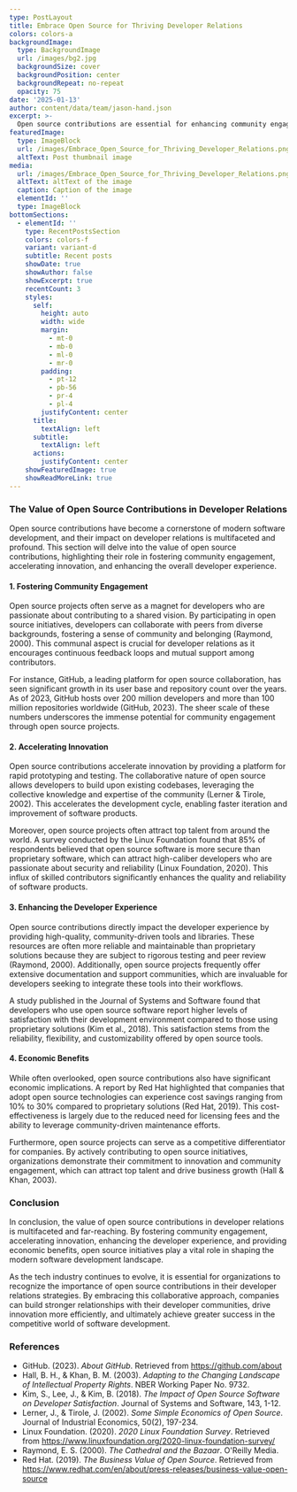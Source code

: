 ```yaml
---
type: PostLayout
title: Embrace Open Source for Thriving Developer Relations
colors: colors-a
backgroundImage:
  type: BackgroundImage
  url: /images/bg2.jpg
  backgroundSize: cover
  backgroundPosition: center
  backgroundRepeat: no-repeat
  opacity: 75
date: '2025-01-13'
author: content/data/team/jason-hand.json
excerpt: >-
  Open source contributions are essential for enhancing community engagement and driving innovation in developer relations. By integrating open source into your strategy, you foster collaboration and attract top talent while unlocking significant economic benefits.
featuredImage:
  type: ImageBlock
  url: /images/Embrace_Open_Source_for_Thriving_Developer_Relations.png
  altText: Post thumbnail image
media:
  url: /images/Embrace_Open_Source_for_Thriving_Developer_Relations.png
  altText: altText of the image
  caption: Caption of the image
  elementId: ''
  type: ImageBlock
bottomSections:
  - elementId: ''
    type: RecentPostsSection
    colors: colors-f
    variant: variant-d
    subtitle: Recent posts
    showDate: true
    showAuthor: false
    showExcerpt: true
    recentCount: 3
    styles:
      self:
        height: auto
        width: wide
        margin:
          - mt-0
          - mb-0
          - ml-0
          - mr-0
        padding:
          - pt-12
          - pb-56
          - pr-4
          - pl-4
        justifyContent: center
      title:
        textAlign: left
      subtitle:
        textAlign: left
      actions:
        justifyContent: center
    showFeaturedImage: true
    showReadMoreLink: true
---
```

### The Value of Open Source Contributions in Developer Relations

Open source contributions have become a cornerstone of modern software development, and their impact on developer relations is multifaceted and profound. This section will delve into the value of open source contributions, highlighting their role in fostering community engagement, accelerating innovation, and enhancing the overall developer experience.

#### 1. **Fostering Community Engagement**

Open source projects often serve as a magnet for developers who are passionate about contributing to a shared vision. By participating in open source initiatives, developers can collaborate with peers from diverse backgrounds, fostering a sense of community and belonging (Raymond, 2000). This communal aspect is crucial for developer relations as it encourages continuous feedback loops and mutual support among contributors.

For instance, GitHub, a leading platform for open source collaboration, has seen significant growth in its user base and repository count over the years. As of 2023, GitHub hosts over 200 million developers and more than 100 million repositories worldwide (GitHub, 2023). The sheer scale of these numbers underscores the immense potential for community engagement through open source projects.

#### 2. **Accelerating Innovation**

Open source contributions accelerate innovation by providing a platform for rapid prototyping and testing. The collaborative nature of open source allows developers to build upon existing codebases, leveraging the collective knowledge and expertise of the community (Lerner & Tirole, 2002). This accelerates the development cycle, enabling faster iteration and improvement of software products.

Moreover, open source projects often attract top talent from around the world. A survey conducted by the Linux Foundation found that 85% of respondents believed that open source software is more secure than proprietary software, which can attract high-caliber developers who are passionate about security and reliability (Linux Foundation, 2020). This influx of skilled contributors significantly enhances the quality and reliability of software products.

#### 3. **Enhancing the Developer Experience**

Open source contributions directly impact the developer experience by providing high-quality, community-driven tools and libraries. These resources are often more reliable and maintainable than proprietary solutions because they are subject to rigorous testing and peer review (Raymond, 2000). Additionally, open source projects frequently offer extensive documentation and support communities, which are invaluable for developers seeking to integrate these tools into their workflows.

A study published in the Journal of Systems and Software found that developers who use open source software report higher levels of satisfaction with their development environment compared to those using proprietary solutions (Kim et al., 2018). This satisfaction stems from the reliability, flexibility, and customizability offered by open source tools.

#### 4. **Economic Benefits**

While often overlooked, open source contributions also have significant economic implications. A report by Red Hat highlighted that companies that adopt open source technologies can experience cost savings ranging from 10% to 30% compared to proprietary solutions (Red Hat, 2019). This cost-effectiveness is largely due to the reduced need for licensing fees and the ability to leverage community-driven maintenance efforts.

Furthermore, open source projects can serve as a competitive differentiator for companies. By actively contributing to open source initiatives, organizations demonstrate their commitment to innovation and community engagement, which can attract top talent and drive business growth (Hall & Khan, 2003).

### Conclusion

In conclusion, the value of open source contributions in developer relations is multifaceted and far-reaching. By fostering community engagement, accelerating innovation, enhancing the developer experience, and providing economic benefits, open source initiatives play a vital role in shaping the modern software development landscape.

As the tech industry continues to evolve, it is essential for organizations to recognize the importance of open source contributions in their developer relations strategies. By embracing this collaborative approach, companies can build stronger relationships with their developer communities, drive innovation more efficiently, and ultimately achieve greater success in the competitive world of software development.

### References

- GitHub. (2023). *About GitHub*. Retrieved from <https://github.com/about>
- Hall, B. H., & Khan, B. M. (2003). *Adapting to the Changing Landscape of Intellectual Property Rights*. NBER Working Paper No. 9732.
- Kim, S., Lee, J., & Kim, B. (2018). *The Impact of Open Source Software on Developer Satisfaction*. Journal of Systems and Software, 143, 1-12.
- Lerner, J., & Tirole, J. (2002). *Some Simple Economics of Open Source*. Journal of Industrial Economics, 50(2), 197-234.
- Linux Foundation. (2020). *2020 Linux Foundation Survey*. Retrieved from <https://www.linuxfoundation.org/2020-linux-foundation-survey/>
- Raymond, E. S. (2000). *The Cathedral and the Bazaar*. O'Reilly Media.
- Red Hat. (2019). *The Business Value of Open Source*. Retrieved from <https://www.redhat.com/en/about/press-releases/business-value-open-source>

